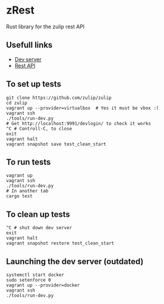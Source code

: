 # zRest

Rust library for the zulip rest API

## Usefull links

- [Dev server](https://zulip.readthedocs.io/en/latest/development/setup-vagrant.html)
- [Rest API](https://zulip.com/api/rest)


## To set up tests

```shell
git clone https://github.com/zulip/zulip         
cd zulip              
vagrant up --provider=virtualbox  # Yes it must be vbox :(                     
vagrant ssh           
./tools/run-dev.py
# Get http://localhost:9991/devlogin/ to check it works
^C # Controll-C, to close
exit
vagrant halt
vagrant snapshot save test_clean_start
```

## To run tests

```shell
vagrant up
vagrant ssh         
./tools/run-dev.py
# In another tab
cargo test
```

## To clean up tests

```shell
^C # shut down dev server
exit
vagrant halt    
vagrant snapshot restore test_clean_start      
```

## Launching the dev server (outdated)

```shell
systemctl start docker
sudo setenforce 0
vagrant up --provider=docker
vagrant ssh 
./tools/run-dev.py
```